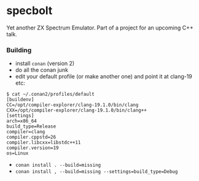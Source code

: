 # specbolt

Yet another ZX Spectrum Emulator. Part of a project for an upcoming C++ talk.


### Building

- install `conan` (version 2)
- do all the conan junk
- edit your default profile (or make another one) and point it at clang-19 etc: 

```
$ cat ~/.conan2/profiles/default 
[buildenv]
CC=/opt/compiler-explorer/clang-19.1.0/bin/clang
CXX=/opt/compiler-explorer/clang-19.1.0/bin/clang++
[settings]
arch=x86_64
build_type=Release
compiler=clang
compiler.cppstd=26
compiler.libcxx=libstdc++11
compiler.version=19
os=Linux
```

- `conan install . --build=missing`
- `conan install , --build=missing --settings=build_type=Debug`